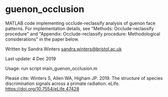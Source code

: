 # guenon_occlusion
MATLAB code implementing occlude-reclassify analysis of guenon face patterns. For implementation details, see "Methods: Occlude-reclassify procedure" and "Appendix: Occlude-reclassify procedure: Methodological considerations" in the paper below.  

Written by Sandra Winters sandra.winters@bristol.ac.uk

Last update: 4 Dec 2019

Usage: run script main_guenon_occlusion.m

Please cite: 
Winters S, Allen WA, Higham JP. 2019. The structure of species discrimination signals across a primate radiation. eLife. https://doi.org/10.7554/eLife.47428 
